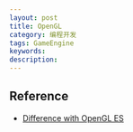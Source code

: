 ```yaml
---
layout: post
title: OpenGL
category: 编程开发
tags: GameEngine
keywords: 
description: 
---
```


 

## Reference

* [Difference with OpenGL ES](http://wiki.maemo.org/OpenGL-ES)






